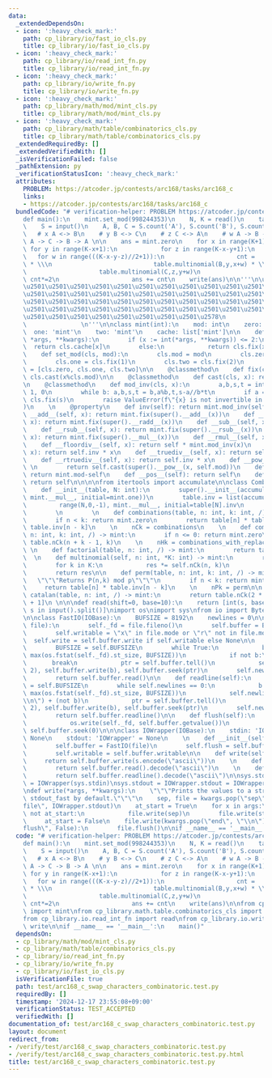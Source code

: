 ```yaml
---
data:
  _extendedDependsOn:
  - icon: ':heavy_check_mark:'
    path: cp_library/io/fast_io_cls.py
    title: cp_library/io/fast_io_cls.py
  - icon: ':heavy_check_mark:'
    path: cp_library/io/read_int_fn.py
    title: cp_library/io/read_int_fn.py
  - icon: ':heavy_check_mark:'
    path: cp_library/io/write_fn.py
    title: cp_library/io/write_fn.py
  - icon: ':heavy_check_mark:'
    path: cp_library/math/mod/mint_cls.py
    title: cp_library/math/mod/mint_cls.py
  - icon: ':heavy_check_mark:'
    path: cp_library/math/table/combinatorics_cls.py
    title: cp_library/math/table/combinatorics_cls.py
  _extendedRequiredBy: []
  _extendedVerifiedWith: []
  _isVerificationFailed: false
  _pathExtension: py
  _verificationStatusIcon: ':heavy_check_mark:'
  attributes:
    PROBLEM: https://atcoder.jp/contests/arc168/tasks/arc168_c
    links:
    - https://atcoder.jp/contests/arc168/tasks/arc168_c
  bundledCode: "# verification-helper: PROBLEM https://atcoder.jp/contests/arc168/tasks/arc168_c\n\
    def main():\n    mint.set_mod(998244353)\n    N, K = read()\n    table = Combinatorics(N)\n\
    \    S = input()\n    A, B, C = S.count('A'), S.count('B'), S.count('C')\n\n \
    \   # x A <-> B\n    # y B <-> C\n    # z C <-> A\n    # w A -> B -> C -> A or\
    \ A -> C -> B -> A \n\n    ans = mint.zero\n    for x in range(K+1):\n       \
    \ for y in range(K-x+1):\n            for z in range(K-x-y+1):\n             \
    \   for w in range(((K-x-y-z)//2+1)):\n                    cnt =   table.multinomial(A,x,z+w)\
    \ * \\\n                            table.multinomial(B,y,x+w) * \\\n        \
    \                    table.multinomial(C,z,y+w)\n                    if w > 0:\
    \ cnt*=2\n                    ans += cnt\n    write(ans)\n\n'''\n\u257A\u2501\u2501\
    \u2501\u2501\u2501\u2501\u2501\u2501\u2501\u2501\u2501\u2501\u2501\u2501\u2501\
    \u2501\u2501\u2501\u2501\u2501\u2501\u2501\u2501\u2501\u2501\u2501\u2501\u2501\
    \u2501\u2501\u2501\u2501\u2501\u2501\u2501\u2501\u2501\u2501\u2501\u2501\u2501\
    \u2501\u2501\u2501\u2501\u2501\u2501\u2501\u2501\u2501\u2501\u2501\u2501\u2501\
    \u2501\u2501\u2501\u2501\u2501\u2501\u2501\u2501\u2578\n             https://kobejean.github.io/cp-library\
    \               \n'''\n\nclass mint(int):\n    mod: int\n    zero: 'mint'\n  \
    \  one: 'mint'\n    two: 'mint'\n    cache: list['mint']\n\n    def __new__(cls,\
    \ *args, **kwargs):\n        if (x := int(*args, **kwargs)) <= 2:\n          \
    \  return cls.cache[x]\n        else:\n            return cls.fix(x)\n\n    @classmethod\n\
    \    def set_mod(cls, mod):\n        cls.mod = mod\n        cls.zero = cls.cast(0)\n\
    \        cls.one = cls.fix(1)\n        cls.two = cls.fix(2)\n        cls.cache\
    \ = [cls.zero, cls.one, cls.two]\n\n    @classmethod\n    def fix(cls, x): return\
    \ cls.cast(x%cls.mod)\n\n    @classmethod\n    def cast(cls, x): return super().__new__(cls,x)\n\
    \n    @classmethod\n    def mod_inv(cls, x):\n        a,b,s,t = int(x), cls.mod,\
    \ 1, 0\n        while b: a,b,s,t = b,a%b,t,s-a//b*t\n        if a == 1: return\
    \ cls.fix(s)\n        raise ValueError(f\"{x} is not invertible in mod {cls.mod}\"\
    )\n    \n    @property\n    def inv(self): return mint.mod_inv(self)\n\n    def\
    \ __add__(self, x): return mint.fix(super().__add__(x))\n    def __radd__(self,\
    \ x): return mint.fix(super().__radd__(x))\n    def __sub__(self, x): return mint.fix(super().__sub__(x))\n\
    \    def __rsub__(self, x): return mint.fix(super().__rsub__(x))\n    def __mul__(self,\
    \ x): return mint.fix(super().__mul__(x))\n    def __rmul__(self, x): return mint.fix(super().__rmul__(x))\n\
    \    def __floordiv__(self, x): return self * mint.mod_inv(x)\n    def __rfloordiv__(self,\
    \ x): return self.inv * x\n    def __truediv__(self, x): return self * mint.mod_inv(x)\n\
    \    def __rtruediv__(self, x): return self.inv * x\n    def __pow__(self, x):\
    \ \n        return self.cast(super().__pow__(x, self.mod))\n    def __neg__(self):\
    \ return mint.mod-self\n    def __pos__(self): return self\n    def __abs__(self):\
    \ return self\n\n\n\nfrom itertools import accumulate\n\nclass Combinatorics(list[mint]):\n\
    \    def __init__(table, N: int):\n        super().__init__(accumulate(range(1,N+1),\
    \ mint.__mul__, initial=mint.one))\n        table.inv = list(accumulate(\n   \
    \         range(N,0,-1), mint.__mul__, initial=table[N].inv\n        ))[::-1]\n\
    \        \n        \n    def combinations(table, n: int, k: int, /) -> mint:\n\
    \        if n < k: return mint.zero\n        return table[n] * table.inv[k] *\
    \ table.inv[n - k]\n    \n    nCk = combinations\n    \n    def combinations_with_replacement(table,\
    \ n: int, k: int, /) -> mint:\n        if n <= 0: return mint.zero\n        return\
    \ table.nCk(n + k - 1, k)\n    \n    nHk = combinations_with_replacement\n   \
    \ \n    def factorial(table, n: int, /) -> mint:\n        return table[n]\n  \
    \  \n    def multinomial(self, n: int, *K: int) -> mint:\n        res = mint.one\n\
    \        for k in K:\n            res *= self.nCk(n, k)\n            n -= k\n\
    \        return res\n\n    def perm(table, n: int, k: int, /) -> mint:\n     \
    \   \"\"\"Returns P(n,k) mod p\"\"\"\n        if n < k: return mint.zero\n   \
    \     return table[n] * table.inv[n - k]\n    \n    nPk = perm\n\n    \n    def\
    \ catalan(table, n: int, /) -> mint:\n        return table.nCk(2 * n, n) * table.inv[n\
    \ + 1]\n \n\n\ndef read(shift=0, base=10):\n    return [int(s, base) + shift for\
    \ s in input().split()]\nimport os\nimport sys\nfrom io import BytesIO, IOBase\n\
    \n\nclass FastIO(IOBase):\n    BUFSIZE = 8192\n    newlines = 0\n\n    def __init__(self,\
    \ file):\n        self._fd = file.fileno()\n        self.buffer = BytesIO()\n\
    \        self.writable = \"x\" in file.mode or \"r\" not in file.mode\n      \
    \  self.write = self.buffer.write if self.writable else None\n\n    def read(self):\n\
    \        BUFSIZE = self.BUFSIZE\n        while True:\n            b = os.read(self._fd,\
    \ max(os.fstat(self._fd).st_size, BUFSIZE))\n            if not b:\n         \
    \       break\n            ptr = self.buffer.tell()\n            self.buffer.seek(0,\
    \ 2), self.buffer.write(b), self.buffer.seek(ptr)\n        self.newlines = 0\n\
    \        return self.buffer.read()\n\n    def readline(self):\n        BUFSIZE\
    \ = self.BUFSIZE\n        while self.newlines == 0:\n            b = os.read(self._fd,\
    \ max(os.fstat(self._fd).st_size, BUFSIZE))\n            self.newlines = b.count(b\"\
    \\n\") + (not b)\n            ptr = self.buffer.tell()\n            self.buffer.seek(0,\
    \ 2), self.buffer.write(b), self.buffer.seek(ptr)\n        self.newlines -= 1\n\
    \        return self.buffer.readline()\n\n    def flush(self):\n        if self.writable:\n\
    \            os.write(self._fd, self.buffer.getvalue())\n            self.buffer.truncate(0),\
    \ self.buffer.seek(0)\n\n\nclass IOWrapper(IOBase):\n    stdin: 'IOWrapper' =\
    \ None\n    stdout: 'IOWrapper' = None\n    \n    def __init__(self, file):\n\
    \        self.buffer = FastIO(file)\n        self.flush = self.buffer.flush\n\
    \        self.writable = self.buffer.writable\n\n    def write(self, s):\n   \
    \     return self.buffer.write(s.encode(\"ascii\"))\n    \n    def read(self):\n\
    \        return self.buffer.read().decode(\"ascii\")\n    \n    def readline(self):\n\
    \        return self.buffer.readline().decode(\"ascii\")\n\nsys.stdin = IOWrapper.stdin\
    \ = IOWrapper(sys.stdin)\nsys.stdout = IOWrapper.stdout = IOWrapper(sys.stdout)\n\
    \ndef write(*args, **kwargs):\n    \"\"\"Prints the values to a stream, or to\
    \ stdout_fast by default.\"\"\"\n    sep, file = kwargs.pop(\"sep\", \" \"), kwargs.pop(\"\
    file\", IOWrapper.stdout)\n    at_start = True\n    for x in args:\n        if\
    \ not at_start:\n            file.write(sep)\n        file.write(str(x))\n   \
    \     at_start = False\n    file.write(kwargs.pop(\"end\", \"\\n\"))\n    if kwargs.pop(\"\
    flush\", False):\n        file.flush()\n\nif __name__ == '__main__':\n    main()\n"
  code: "# verification-helper: PROBLEM https://atcoder.jp/contests/arc168/tasks/arc168_c\n\
    def main():\n    mint.set_mod(998244353)\n    N, K = read()\n    table = Combinatorics(N)\n\
    \    S = input()\n    A, B, C = S.count('A'), S.count('B'), S.count('C')\n\n \
    \   # x A <-> B\n    # y B <-> C\n    # z C <-> A\n    # w A -> B -> C -> A or\
    \ A -> C -> B -> A \n\n    ans = mint.zero\n    for x in range(K+1):\n       \
    \ for y in range(K-x+1):\n            for z in range(K-x-y+1):\n             \
    \   for w in range(((K-x-y-z)//2+1)):\n                    cnt =   table.multinomial(A,x,z+w)\
    \ * \\\n                            table.multinomial(B,y,x+w) * \\\n        \
    \                    table.multinomial(C,z,y+w)\n                    if w > 0:\
    \ cnt*=2\n                    ans += cnt\n    write(ans)\n\nfrom cp_library.math.mod.mint_cls\
    \ import mint\nfrom cp_library.math.table.combinatorics_cls import Combinatorics\n\
    from cp_library.io.read_int_fn import read\nfrom cp_library.io.write_fn import\
    \ write\n\nif __name__ == '__main__':\n    main()"
  dependsOn:
  - cp_library/math/mod/mint_cls.py
  - cp_library/math/table/combinatorics_cls.py
  - cp_library/io/read_int_fn.py
  - cp_library/io/write_fn.py
  - cp_library/io/fast_io_cls.py
  isVerificationFile: true
  path: test/arc168_c_swap_characters_combinatoric.test.py
  requiredBy: []
  timestamp: '2024-12-17 23:55:08+09:00'
  verificationStatus: TEST_ACCEPTED
  verifiedWith: []
documentation_of: test/arc168_c_swap_characters_combinatoric.test.py
layout: document
redirect_from:
- /verify/test/arc168_c_swap_characters_combinatoric.test.py
- /verify/test/arc168_c_swap_characters_combinatoric.test.py.html
title: test/arc168_c_swap_characters_combinatoric.test.py
---
```

